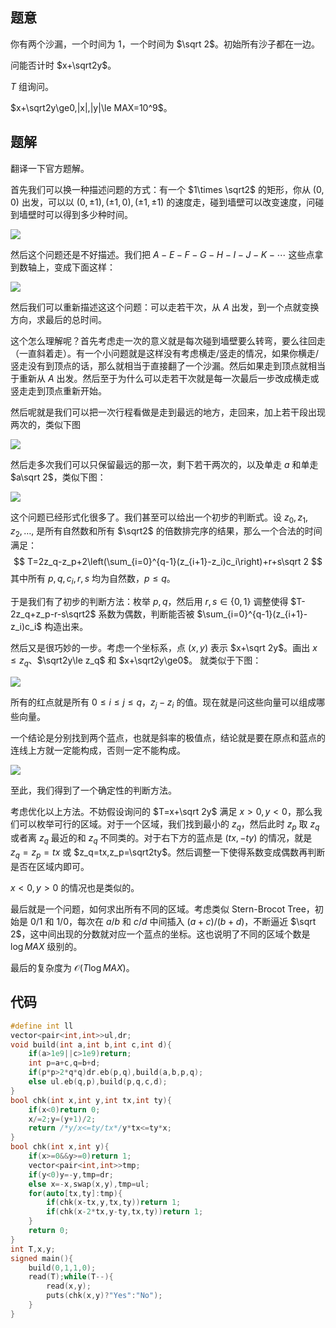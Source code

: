 ## 题意
你有两个沙漏，一个时间为 $1$，一个时间为 $\sqrt 2$。初始所有沙子都在一边。

问能否计时 $x+\sqrt2y$。

$T$ 组询问。

$x+\sqrt2y\ge0,|x|,|y|\le MAX=10^9$。

## 题解

翻译一下官方题解。

首先我们可以换一种描述问题的方式：有一个 $1\times \sqrt2$ 的矩形，你从 $(0,0)$ 出发，可以以 $(0,\pm1),(\pm1,0),(\pm1,\pm1)$ 的速度走，碰到墙壁可以改变速度，问碰到墙壁时可以得到多少种时间。

![](https://cdn.luogu.com.cn/upload/image_hosting/ryqpcimt.png)

然后这个问题还是不好描述。我们把 $A-E-F-G-H-I-J-K-\cdots$ 这些点拿到数轴上，变成下面这样：

![](https://cdn.luogu.com.cn/upload/image_hosting/ymiendwk.png)

然后我们可以重新描述这这个问题：可以走若干次，从 $A$ 出发，到一个点就变换方向，求最后的总时间。

这个怎么理解呢？首先考虑走一次的意义就是每次碰到墙壁要么转弯，要么往回走（一直斜着走）。有一个小问题就是这样没有考虑横走/竖走的情况，如果你横走/竖走没有到顶点的话，那么就相当于直接翻了一个沙漏。然后如果走到顶点就相当于重新从 $A$ 出发。然后至于为什么可以走若干次就是每一次最后一步改成横走或竖走走到顶点重新开始。

然后呢就是我们可以把一次行程看做是走到最远的地方，走回来，加上若干段出现两次的，类似下图

![](https://cdn.luogu.com.cn/upload/image_hosting/zql1u965.png)

然后走多次我们可以只保留最远的那一次，剩下若干两次的，以及单走 $a$ 和单走 $a\sqrt 2$，类似下图：

![](https://cdn.luogu.com.cn/upload/image_hosting/zukxaijl.png)

这个问题已经形式化很多了。我们甚至可以给出一个初步的判断式。设 $z_0,z_{1},z_2,\dots,$ 是所有自然数和所有 $\sqrt2$ 的倍数排完序的结果，那么一个合法的时间满足：
$$
T=2z_q-z_p+2\left(\sum_{i=0}^{q-1}(z_{i+1}-z_i)c_i\right)+r+s\sqrt 2
$$
其中所有 $p,q,c_i,r,s$ 均为自然数，$p\le q$。

于是我们有了初步的判断方法：枚举 $p,q$，然后用 $r,s\in\{0,1\}$ 调整使得 $T-2z_q+z_p-r-s\sqrt2$ 系数为偶数，判断能否被 $\sum_{i=0}^{q-1}(z_{i+1}-z_i)c_i$ 构造出来。

然后又是很巧妙的一步。考虑一个坐标系，点 $(x,y)$ 表示 $x+\sqrt 2y$。画出 $x\le z_q$、$\sqrt2y\le z_q$ 和 $x+\sqrt2y\ge0$。 就类似于下图：

![](https://cdn.luogu.com.cn/upload/image_hosting/qdadthso.png)

所有的红点就是所有 $0\le i\le j\le q$，$z_j-z_i$ 的值。现在就是问这些向量可以组成哪些向量。

一个结论是分别找到两个蓝点，也就是斜率的极值点，结论就是要在原点和蓝点的连线上方就一定能构成，否则一定不能构成。

![](https://cdn.luogu.com.cn/upload/image_hosting/b4fwykck.png)

至此，我们得到了一个确定性的判断方法。

考虑优化以上方法。不妨假设询问的 $T=x+\sqrt 2y$ 满足 $x>0,y<0$，那么我们可以枚举可行的区域。对于一个区域，我们找到最小的 $z_q$，然后此时 $z_p$ 取 $z_q$ 或者离 $z_q$ 最近的和 $z_q$ 不同类的。对于右下方的蓝点是 $(tx,-ty)$ 的情况，就是 $z_q=z_p=tx$ 或 $z_q=tx,z_p=\sqrt2ty$。然后调整一下使得系数变成偶数再判断是否在区域内即可。

$x<0,y>0$ 的情况也是类似的。

最后就是一个问题，如何求出所有不同的区域。考虑类似 Stern-Brocot Tree，初始是 $0/1$ 和 $1/0$，每次在 $a/b$ 和 $c/d$ 中间插入 $(a+c)/(b+d)$，不断逼近 $\sqrt 2$，这中间出现的分数就对应一个蓝点的坐标。这也说明了不同的区域个数是 $\log MAX$ 级别的。

最后的复杂度为 $\mathcal O(T\log MAX)$。

## 代码
```cpp
#define int ll
vector<pair<int,int>>ul,dr;
void build(int a,int b,int c,int d){
	if(a>1e9||c>1e9)return;
	int p=a+c,q=b+d;
	if(p*p>2*q*q)dr.eb(p,q),build(a,b,p,q);
	else ul.eb(q,p),build(p,q,c,d);
}
bool chk(int x,int y,int tx,int ty){
	if(x<0)return 0;
	x/=2;y=(y+1)/2;
	return /*y/x<=ty/tx*/y*tx<=ty*x;
}
bool chk(int x,int y){
	if(x>=0&&y>=0)return 1;
	vector<pair<int,int>>tmp;
	if(y<0)y=-y,tmp=dr;
	else x=-x,swap(x,y),tmp=ul;
	for(auto[tx,ty]:tmp){
		if(chk(x-tx,y,tx,ty))return 1;
		if(chk(x-2*tx,y-ty,tx,ty))return 1;
	}
	return 0;
}
int T,x,y;
signed main(){
	build(0,1,1,0);
	read(T);while(T--){
		read(x,y);
		puts(chk(x,y)?"Yes":"No");
	}
}
```